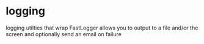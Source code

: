 # logging
logging utilties that wrap FastLogger
allows you to output to a file and/or the screen and optionally send an email on failure